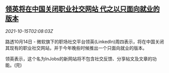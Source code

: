 <!--1634265063000-->
[领英将在中国关闭职业社交网站 代之以只面向就业的版本](https://cn.reuters.com/article/linkedin-china-social-website-1015-idCNKBS2H505V)
------

<div><i>2021-10-15T02:08:03Z</i></div><p>路透10月14日 - 微软旗下的职场社交平台领英(LinkedIn)周四表示，将在中国关闭其现有的职业社交网站，并于今年晚些时候推出一个只面向就业的版本。</p><p>领英表示，这个名为InJobs的新网站将不包含社交反馈、分享帖文及文章的功能。(完)</p>
